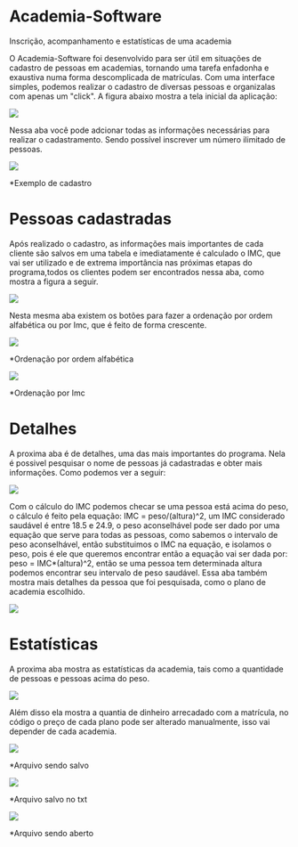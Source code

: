 # Academia-Software
Inscrição, acompanhamento e estatísticas de uma academia

O Academia-Software foi desenvolvido para ser útil em situações de cadastro de pessoas em academias, tornando uma tarefa enfadonha e exaustiva numa forma descomplicada de matrículas. Com uma interface simples, podemos realizar o cadastro de diversas pessoas e organizalas com apenas um "click". A figura abaixo mostra a tela inicial da aplicação:

![](figuras/img1.PNG)

Nessa aba você pode adcionar todas as informações necessárias para realizar o cadastramento. Sendo possível inscrever um número ilimitado de pessoas.

![](figuras/img2.PNG)

*Exemplo de cadastro

# Pessoas cadastradas
Após realizado o cadastro, as informações mais importantes de cada cliente são salvos em uma tabela e imediatamente é calculado o IMC, que vai ser utilizado e de extrema importância nas próximas etapas do programa,todos os clientes podem ser encontrados nessa aba, como mostra a figura a seguir.

![](figuras/img3.PNG)

Nesta mesma aba existem os botões para fazer a ordenação por ordem alfabética ou por Imc, que é feito de forma crescente.

![](figuras/img4.PNG)

*Ordenação por ordem alfabética

![](figuras/img5.PNG)

*Ordenação por Imc

# Detalhes

A proxima aba é de detalhes, uma das mais importantes do programa. Nela é possivel pesquisar o nome de pessoas já cadastradas e obter mais informações. Como podemos ver a seguir:

![](figuras/img6.PNG)

Com o cálculo do IMC podemos checar se uma pessoa está acima do peso, o cálculo é feito pela equação: IMC = peso/(altura)^2, um IMC considerado saudável é entre 18.5 e 24.9, o peso aconselhável pode ser dado por uma equação que serve para todas as pessoas, como sabemos o intervalo de peso aconselhável, então substituimos o IMC na equação, e isolamos o peso, pois é ele que queremos encontrar então a equação vai ser dada por: peso = IMC*(altura)^2, então se uma pessoa tem determinada altura podemos encontrar seu intervalo de peso saudável. Essa aba também mostra mais detalhes da pessoa que foi pesquisada, como o plano de academia escolhido.

![](figuras/img7.PNG)

# Estatísticas

A proxima aba mostra as estatísticas da academia, tais como a quantidade de pessoas e pessoas acima do peso.

![](figuras/img9.PNG)

Além disso ela mostra a quantia de dinheiro arrecadado com a matrícula, no código o preço de cada plano pode ser alterado manualmente, isso vai depender de cada academia.

![](figuras/img10.PNG)

*Arquivo sendo salvo

![](figuras/img11.PNG)

*Arquivo salvo no txt

![](figuras/img12.PNG)

*Arquivo sendo aberto

